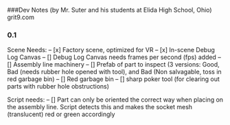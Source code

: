 ###Dev Notes
(by Mr. Suter and his students at Elida High School, Ohio)
grit9.com

### 0.1



Scene Needs:
– [x] Factory scene, optimized for VR
– [x] In-scene Debug Log Canvas
– [] Debug Log Canvas needs frames per second (fps) added
– [] Assembly line machinery
– [] Prefab of part to inspect (3 versions: Good, Bad (needs rubber hole opened with tool), and Bad (Non salvagable, toss in red garbage bin)
– [] Red garbage bin
– [] sharp poker tool (for clearing out parts with rubber hole obstructions)

Script needs:
– [] Part can only be oriented the correct way when placing on the assembly line. Script detects this and makes the socket mesh (translucent) red or green accordingly

